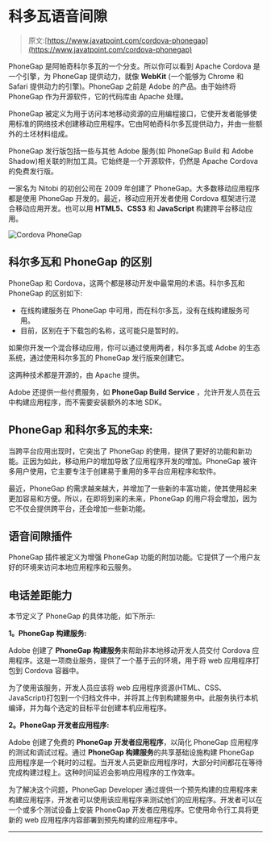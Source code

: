 # 科多瓦语音间隙

> 原文:[https://www.javatpoint.com/cordova-phonegap](https://www.javatpoint.com/cordova-phonegap)

PhoneGap 是阿帕奇科尔多瓦的一个分支。所以你可以看到 Apache Cordova 是一个引擎，为 PhoneGap 提供动力，就像 **WebKit** (一个能够为 Chrome 和 Safari 提供动力的引擎)。PhoneGap 之前是 Adobe 的产品。由于始终将 PhoneGap 作为开源软件，它的代码库由 Apache 处理。

PhoneGap 被定义为用于访问本地移动资源的应用编程接口，它使开发者能够使用标准的网络技术创建移动应用程序。它由阿帕奇科尔多瓦提供动力，并由一些额外的土坯材料组成。

PhoneGap 发行版包括一些与其他 Adobe 服务(如 PhoneGap Build 和 Adobe Shadow)相关联的附加工具。它始终是一个开源软件，仍然是 Apache Cordova 的免费发行版。

一家名为 Nitobi 的初创公司在 2009 年创建了 PhoneGap。大多数移动应用程序都是使用 PhoneGap 开发的。最近，移动应用开发者使用 Cordova 框架进行混合移动应用开发。也可以用 **HTML5、CSS3** 和 **JavaScript** 构建跨平台移动应用。

![Cordova PhoneGap](../Images/5bd79ee49fd6428637be61c1d4bea149.png)

## 科尔多瓦和 PhoneGap 的区别

PhoneGap 和 Cordova，这两个都是移动开发中最常用的术语。科尔多瓦和 PhoneGap 的区别如下:

*   在线构建服务在 PhoneGap 中可用，而在科尔多瓦，没有在线构建服务可用。
*   目前，区别在于下载包的名称，这可能只是暂时的。

如果你开发一个混合移动应用，你可以通过使用两者，科尔多瓦或 Adobe 的生态系统，通过使用科尔多瓦的 PhoneGap 发行版来创建它。

这两种技术都是开源的，由 Apache 提供。

Adobe 还提供一些付费服务，如 **PhoneGap Build Service** ，允许开发人员在云中构建应用程序，而不需要安装额外的本地 SDK。

## PhoneGap 和科尔多瓦的未来:

当跨平台应用出现时，它突出了 PhoneGap 的使用，提供了更好的功能和新功能。正因为如此，移动用户的增加导致了应用程序开发的增加。PhoneGap 被许多用户使用，它主要专注于创建易于重用的多平台应用程序和软件。

最近，PhoneGap 的需求越来越大，并增加了一些新的丰富功能，使其使用起来更加容易和方便。所以，在即将到来的未来，PhoneGap 的用户将会增加，因为它不仅会提供跨平台，还会增加一些新功能。

## 语音间隙插件

PhoneGap 插件被定义为增强 PhoneGap 功能的附加功能。它提供了一个用户友好的环境来访问本地应用程序和云服务。

## 电话差距能力

本节定义了 PhoneGap 的具体功能，如下所示:

**1。PhoneGap 构建服务:**

Adobe 创建了 **PhoneGap 构建服务**来帮助非本地移动开发人员交付 Cordova 应用程序。这是一项商业服务，提供了一个基于云的环境，用于将 web 应用程序打包到 Cordova 容器中。

为了使用该服务，开发人员应该将 web 应用程序资源(HTML、CSS、JavaScript)打包到一个归档文件中，并将其上传到构建服务中。此服务执行本机编译，并为每个选定的目标平台创建本机应用程序。

**2。PhoneGap 开发者应用程序:**

Adobe 创建了免费的 **PhoneGap 开发者应用程序**，以简化 PhoneGap 应用程序的测试和调试过程。通过 **PhoneGap 构建服务**的共享基础设施构建 PhoneGap 应用程序是一个耗时的过程。当开发人员更新应用程序时，大部分时间都花在等待完成构建过程上。这种时间延迟会影响应用程序的工作效率。

为了解决这个问题，PhoneGap Developer 通过提供一个预先构建的应用程序来构建应用程序，开发者可以使用该应用程序来测试他们的应用程序。开发者可以在一个或多个测试设备上安装 PhoneGap 开发者应用程序。它使用命令行工具将更新的 web 应用程序内容部署到预先构建的应用程序中。

* * *